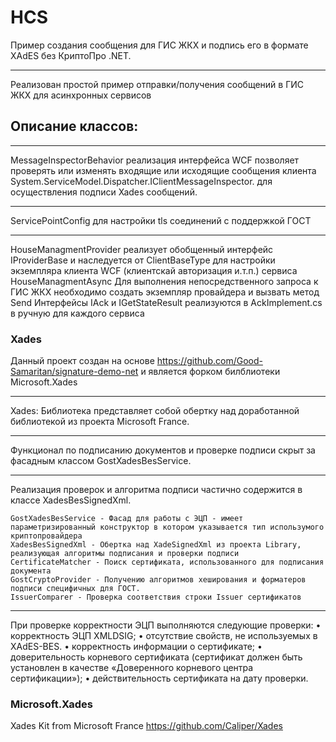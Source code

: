 # HCS
Пример создания сообщения для ГИС ЖКХ и подпись его в формате  XAdES без КриптоПро .NET.
***
Реализован простой пример отправки/получения сообщений в ГИС ЖКХ для асинхронных сервисов

## Описание классов:
***
MessageInspectorBehavior реализация интерфейса WCF позволяет проверять или изменять входящие или исходящие сообщения клиента System.ServiceModel.Dispatcher.IClientMessageInspector.
для осуществления подписи Xades сообщений.
***
ServicePointConfig для настройки tls соединений с поддержкой ГОСТ 
***
HouseManagmentProvider реализует обобщенный интерфейс IProviderBase и наследуется от ClientBaseType для настройки экземпляра клиента WCF (клиентскай авторизация и.т.п.) сервиса HouseManagmentAsync
Для выполнения непосредственного запроса к ГИС ЖКХ необходимо создать экземпляр провайдера и вызвать метод Send
Интерфейсы IAck и IGetStateResult реализуются в AckImplement.cs в ручную для каждого сервиса

### Xades
Данный проект создан на основе https://github.com/Good-Samaritan/signature-demo-net и является форком билблиотеки Microsoft.Xades 
***
Xades: Библиотека представляет собой обертку над доработанной библиотекой из проекта Microsoft France.
***
Функционал по подписанию документов и проверке подписи скрыт за фасадным классом GostXadesBesService. 
***
Реализация проверок и алгоритма подписи частично содержится в классе XadesBesSignedXml. 
```
GostXadesBesService - Фасад для работы с ЭЦП - имеет параметризированный конструктор в котором указывается тип использумого криптопровайдера
XadesBesSignedXml - Обертка над XadeSignedXml из проекта Library, реализующая алгоритмы подписания и проверки подписи
CertificateMatcher - Поиск сертификата, использованного для подписания документа
GostCryptoProvider - Получению алгоритмов хеширования и форматеров подписи специфичных для ГОСТ.
IssuerComparer - Проверка соответствия строки Issuer сертификатов
```
***
При проверке корректности ЭЦП выполняются следующие проверки:
•	корректность ЭЦП XMLDSIG;
•	отсутствие свойств, не используемых в XAdES-BES.
•	корректность информации о сертификате;
•	доверительность корневого сертификата (сертификат должен быть установлен в качестве «Доверенного корневого центра сертификации»);
•	действительность сертификата на дату проверки.

### Microsoft.Xades
Xades Kit from Microsoft France https://github.com/Caliper/Xades


